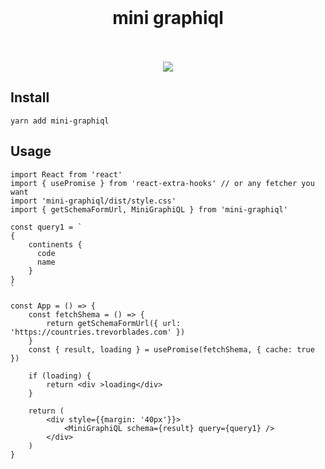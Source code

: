 <div align='center'>
    <br/>
    <h1>mini graphiql</h1>
    <br/>
    <br/>
    <img src='https://media.giphy.com/media/Ih0HNPjRlo8OosdzGl/source.gif'>
    <br/>
</div>

## Install

```
yarn add mini-graphiql
```

## Usage

```tsx
import React from 'react'
import { usePromise } from 'react-extra-hooks' // or any fetcher you want
import 'mini-graphiql/dist/style.css'
import { getSchemaFormUrl, MiniGraphiQL } from 'mini-graphiql'

const query1 = `
{
    continents {
      code
      name
    }
}
`

const App = () => {
    const fetchShema = () => {
        return getSchemaFormUrl({ url: 'https://countries.trevorblades.com' })
    }
    const { result, loading } = usePromise(fetchShema, { cache: true })

    if (loading) {
        return <div >loading</div>
    }

    return (
        <div style={{margin: '40px'}}>
            <MiniGraphiQL schema={result} query={query1} />
        </div>
    )
}

```
